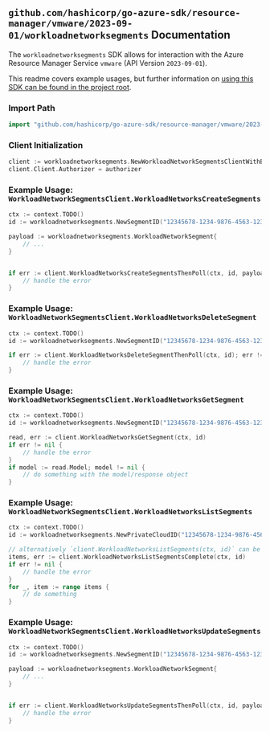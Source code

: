 
## `github.com/hashicorp/go-azure-sdk/resource-manager/vmware/2023-09-01/workloadnetworksegments` Documentation

The `workloadnetworksegments` SDK allows for interaction with the Azure Resource Manager Service `vmware` (API Version `2023-09-01`).

This readme covers example usages, but further information on [using this SDK can be found in the project root](https://github.com/hashicorp/go-azure-sdk/tree/main/docs).

### Import Path

```go
import "github.com/hashicorp/go-azure-sdk/resource-manager/vmware/2023-09-01/workloadnetworksegments"
```


### Client Initialization

```go
client := workloadnetworksegments.NewWorkloadNetworkSegmentsClientWithBaseURI("https://management.azure.com")
client.Client.Authorizer = authorizer
```


### Example Usage: `WorkloadNetworkSegmentsClient.WorkloadNetworksCreateSegments`

```go
ctx := context.TODO()
id := workloadnetworksegments.NewSegmentID("12345678-1234-9876-4563-123456789012", "example-resource-group", "privateCloudValue", "segmentIdValue")

payload := workloadnetworksegments.WorkloadNetworkSegment{
	// ...
}


if err := client.WorkloadNetworksCreateSegmentsThenPoll(ctx, id, payload); err != nil {
	// handle the error
}
```


### Example Usage: `WorkloadNetworkSegmentsClient.WorkloadNetworksDeleteSegment`

```go
ctx := context.TODO()
id := workloadnetworksegments.NewSegmentID("12345678-1234-9876-4563-123456789012", "example-resource-group", "privateCloudValue", "segmentIdValue")

if err := client.WorkloadNetworksDeleteSegmentThenPoll(ctx, id); err != nil {
	// handle the error
}
```


### Example Usage: `WorkloadNetworkSegmentsClient.WorkloadNetworksGetSegment`

```go
ctx := context.TODO()
id := workloadnetworksegments.NewSegmentID("12345678-1234-9876-4563-123456789012", "example-resource-group", "privateCloudValue", "segmentIdValue")

read, err := client.WorkloadNetworksGetSegment(ctx, id)
if err != nil {
	// handle the error
}
if model := read.Model; model != nil {
	// do something with the model/response object
}
```


### Example Usage: `WorkloadNetworkSegmentsClient.WorkloadNetworksListSegments`

```go
ctx := context.TODO()
id := workloadnetworksegments.NewPrivateCloudID("12345678-1234-9876-4563-123456789012", "example-resource-group", "privateCloudValue")

// alternatively `client.WorkloadNetworksListSegments(ctx, id)` can be used to do batched pagination
items, err := client.WorkloadNetworksListSegmentsComplete(ctx, id)
if err != nil {
	// handle the error
}
for _, item := range items {
	// do something
}
```


### Example Usage: `WorkloadNetworkSegmentsClient.WorkloadNetworksUpdateSegments`

```go
ctx := context.TODO()
id := workloadnetworksegments.NewSegmentID("12345678-1234-9876-4563-123456789012", "example-resource-group", "privateCloudValue", "segmentIdValue")

payload := workloadnetworksegments.WorkloadNetworkSegment{
	// ...
}


if err := client.WorkloadNetworksUpdateSegmentsThenPoll(ctx, id, payload); err != nil {
	// handle the error
}
```
